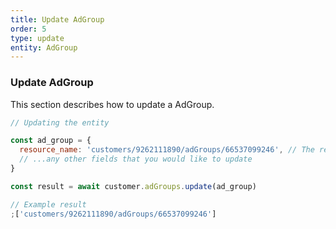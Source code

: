 ```yaml
---
title: Update AdGroup
order: 5
type: update
entity: AdGroup
---
```


### Update AdGroup

This section describes how to update a AdGroup.

```javascript
// Updating the entity

const ad_group = {
  resource_name: 'customers/9262111890/adGroups/66537099246', // The resource_name is required
  // ...any other fields that you would like to update
}

const result = await customer.adGroups.update(ad_group)
```

```javascript
// Example result
;['customers/9262111890/adGroups/66537099246']
```
